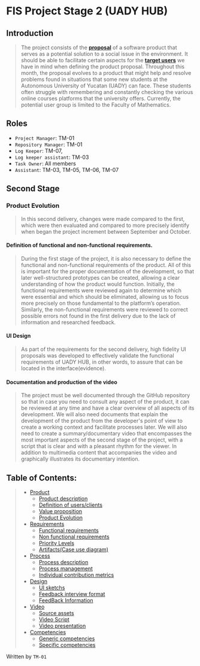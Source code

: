 # FIS Project Stage 2 (UADY HUB)
## Introduction
>The project consists of the [**proposal**][Product] of a software product that serves as a potential solution to a social issue in the environment. It should be able to facilitate certain aspects for the [**target users**][Definition of users/clients] we have in mind when defining the product proposal.
Throughout this month, the proposal evolves to a product that might help and resolve problems found in situations that some new students at the Autonomous University of Yucatan (UADY) can face. These students often struggle with remembering and constantly checking the various online courses platforms that the university offers. Currently, the potential user group is limited to the Faculty of Mathematics. 
## Roles
-	```Project Manager```: TM-01
-	```Repository Manager```: TM-01
-	```Log Keeper```: TM-07, 
- ```Log keeper assistant```: TM-03
-	```Task Owner```: All members
-	```Assistant```: TM-03, TM-05, TM-06, TM-07

## Second Stage
### Product Evolution
>In this second delivery, changes were made compared to the first, which were then evaluated and compared to more precisely identify when began the project increment between September and October.
#### Definition of functional and non-functional requirements.
>During the first stage of the project, it is also necessary to define the functional and non-functional requirements of the product. All of this is important for the proper documentation of the development, so that later well-structured prototypes can be created, allowing a clear understanding of how the product would function.
>Initially, the functional requirements were reviewed again to determine which were essential and which should be eliminated, allowing us to focus more precisely on those fundamental to the platform’s operation. Similarly, the non-functional requirements were reviewed to correct possible errors not found in the first delivery due to the lack of information and researched feedback. 
#### UI Design
>As part of the requirements for the second delivery, high fidelity UI proposals was developed to effectively validate the functional requirements of UADY HUB, in other words, to assure that can be located in the interface(evidence).
#### Documentation and production of the video
>The project must be well documented through the GitHub repository so that in case you need to consult any aspect of the product, it can be reviewed at any time and have a clear overview of all aspects of its development.
>We will also need documents that explain the development of the product from the developer's point of view to create a working context and facilitate processes later.
>We will also need to create a summary/documentary video that encompasses the most important aspects of the second stage of the project, with a script that is clear and with a pleasant rhythm for the viewer. In addition to multimedia content that accompanies the video and graphically illustrates its documentary intention.


## Table of Contents:
>- [Product]
>    - [Product description][Product_description]
>    - [Definition of users/clients]
>    - [Value proposition]
>    - [Product Evolution]
>- [Requirements]
>    - [Functional requirements]
>    - [Non functional requirements]
>    - [Priority Levels]
>    - [Artifacts(Case use diagram)]
>- [Process]
>   - [Process description]
>   - [Process management]
>   - [Individual contribution metrics]
>- [Design]
>   - [UI sketchs]
>   - [Feedback interview  format]
>   - [FeedBack Information]
>- [Video]
>   - [Source assets]
>   - [Video Script]
>   - [Video presentation]
>- [Competencies]
>   - [Generic competencies]
>   - [Specific competencies]

[Product]: https://github.com/Ozia112/Team-2-FSE-repo/tree/FIS-Project-Stage-2/(B)Product
  [Product_description]: https://github.com/Ozia112/Team-2-FSE-repo/blob/FIS-Project-Stage-2/(B)Product/Product.md
  [Definition of users/clients]: https://github.com/Ozia112/Team-2-FSE-repo/blob/FIS-Project-Stage-2/(B)Product/DefinitionOfUsersClients.md
  [Value proposition]: https://github.com/Ozia112/Team-2-FSE-repo/blob/FIS-Project-Stage-2/(B)Product/ValueProposition.md
  [Product Evolution]: https://github.com/Ozia112/Team-2-FSE-repo/blob/FIS-Project-Stage-2/(B)Product/ProductEvolution.md
[Requirements]: https://github.com/Ozia112/Team-2-FSE-repo/tree/FIS-Project-Stage-2/(C)Requirements
  [Functional requirements]: https://github.com/Ozia112/Team-2-FSE-repo/blob/FIS-Project-Stage-2/(C)Requirements/FunctionalRequirements.md
  [Non functional requirements]: https://github.com/Ozia112/Team-2-FSE-repo/blob/FIS-Project-Stage-2/(C)Requirements/NonFunctionalRequirements.md
  [Priority Levels]: https://github.com/Ozia112/Team-2-FSE-repo/blob/FIS-Project-Stage-2/(C)Requirements/PriorityLevels.md
  [Artifacts(Case use diagram)]: https://github.com/Ozia112/Team-2-FSE-repo/blob/FIS-Project-Stage-2/(C)Requirements/DiagramUseCases.md
[Process]: https://github.com/Ozia112/Team-2-FSE-repo/tree/FIS-Project-Stage-2/(D)Process
  [Process description]: https://github.com/Ozia112/Team-2-FSE-repo/blob/FIS-Project-Stage-2/(D)Process/ProcessDescription.md
  [Process management]: https://github.com/Ozia112/Team-2-FSE-repo/blob/FIS-Project-Stage-2/(D)Process/ProcessManagement.md
  [Individual contribution metrics]: https://github.com/Ozia112/Team-2-FSE-repo/blob/FIS-Project-Stage-2/(D)Process/MetricsAndContributions.md
[Design]: https://github.com/Ozia112/Team-2-FSE-repo/tree/FIS-Project-Stage-2/(G)Design
  [UI sketchs]: https://github.com/Ozia112/Team-2-FSE-repo/blob/FIS-Project-Stage-2/(G)Design/InterfaceSketch.md
  [Feedback interview  format]: https://github.com/Ozia112/Team-2-FSE-repo/blob/FIS-Project-Stage-2/(G)Design/InterviewsFormat.md
  [FeedBack Information]: https://github.com/Ozia112/Team-2-FSE-repo/blob/FIS-Project-Stage-2/(G)Design/InterviewResultsGraphs.md
[Video]: https://github.com/Ozia112/Team-2-FSE-repo/tree/FIS-Project-Stage-2/(E)Presentation
  [Source assets]: https://github.com/Ozia112/Team-2-FSE-repo/tree/FIS-Project-Stage-2/assets/Stage2/(E)Presentation
  [Video Script]: https://github.com/Ozia112/Team-2-FSE-repo/blob/FIS-Project-Stage-2/(E)Presentation/VideoScriptP1.md
  [Video presentation]: https://github.com/Ozia112/Team-2-FSE-repo/blob/FIS-Project-Stage-2/(E)Presentation/VideoPresentation.md
[Competencies]: https://github.com/Ozia112/Team-2-FSE-repo/tree/FIS-Project-Stage-2/(F)Competencies
  [Generic competencies]: https://github.com/Ozia112/Team-2-FSE-repo/blob/FIS-Project-Stage-2/(F)Competencies/GenericCompetencies.md
  [Specific competencies]: https://github.com/Ozia112/Team-2-FSE-repo/blob/FIS-Project-Stage-2/(F)Competencies/SpecificCompetences.md
Written by `TM-01`
